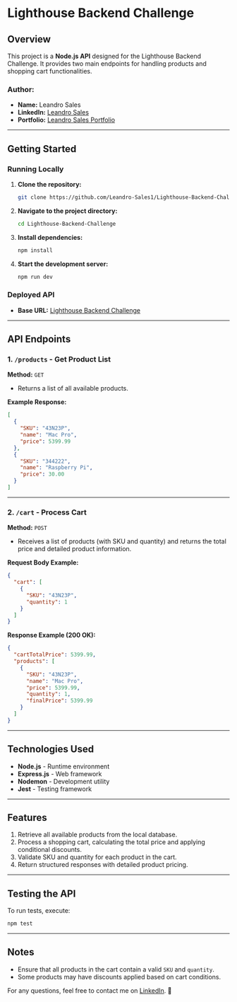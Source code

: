 # Lighthouse Backend Challenge

## Overview

This project is a **Node.js API** designed for the Lighthouse Backend Challenge. It provides two main endpoints for handling products and shopping cart functionalities.

### Author:
- **Name:** Leandro Sales
- **LinkedIn:** [Leandro Sales](https://www.linkedin.com/in/leandro-sales1/)
- **Portfolio:** [Leandro Sales Portfolio](https://leandro-sales-portfolio.vercel.app/)

---

## Getting Started

### Running Locally

1. **Clone the repository:**
   ```sh
   git clone https://github.com/Leandro-Sales1/Lighthouse-Backend-Challenge
   ```
2. **Navigate to the project directory:**
   ```sh
   cd Lighthouse-Backend-Challenge
   ```
3. **Install dependencies:**
   ```sh
   npm install
   ```
4. **Start the development server:**
   ```sh
   npm run dev
   ```

### Deployed API

- **Base URL:** [Lighthouse Backend Challenge](https://lighthouse-backend-challenge.vercel.app/)

---

## API Endpoints

### **1. `/products` - Get Product List**
**Method:** `GET`

- Returns a list of all available products.

**Example Response:**
```json
[
  {
    "SKU": "43N23P",
    "name": "Mac Pro",
    "price": 5399.99
  },
  {
    "SKU": "344222",
    "name": "Raspberry Pi",
    "price": 30.00
  }
]
```

---

### **2. `/cart` - Process Cart**
**Method:** `POST`

- Receives a list of products (with SKU and quantity) and returns the total price and detailed product information.

**Request Body Example:**
```json
{
  "cart": [
    {
      "SKU": "43N23P",
      "quantity": 1
    }
  ]
}
```

**Response Example (200 OK):**
```json
{
  "cartTotalPrice": 5399.99,
  "products": [
    {
      "SKU": "43N23P",
      "name": "Mac Pro",
      "price": 5399.99,
      "quantity": 1,
      "finalPrice": 5399.99
    }
  ]
}
```

---

## Technologies Used

- **Node.js** - Runtime environment
- **Express.js** - Web framework
- **Nodemon** - Development utility
- **Jest** - Testing framework

---

## Features

1. Retrieve all available products from the local database.
2. Process a shopping cart, calculating the total price and applying conditional discounts.
3. Validate SKU and quantity for each product in the cart.
4. Return structured responses with detailed product pricing.

---

## Testing the API

To run tests, execute:
```sh
npm test
```

---

## Notes

- Ensure that all products in the cart contain a valid `SKU` and `quantity`.
- Some products may have discounts applied based on cart conditions.

For any questions, feel free to contact me on [LinkedIn](https://www.linkedin.com/in/leandro-sales1/). 🚀

